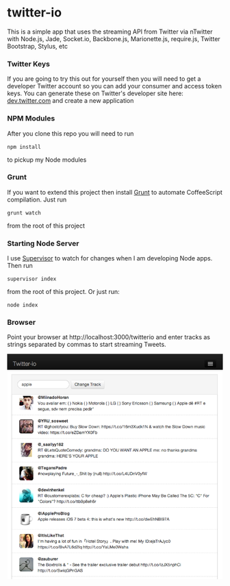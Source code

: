 # twitter-io

This is a simple app that uses the streaming API from Twitter via nTwitter with Node.js, Jade, Socket.io, Backbone.js, Marionette.js, require.js, Twitter Bootstrap, Stylus, etc


### Twitter Keys

If you are going to try this out for yourself then you will need to get a developer Twitter account so you can add your consumer and access token keys.  You can generate these on Twitter's developer site here: [dev.twitter.com](https://dev.twitter.com/) and create a new application

### NPM Modules

After you clone this repo you will need to run

    npm install

to pickup my Node modules

### Grunt 

If you want to extend this project then install [Grunt](http://gruntjs.com/) to automate CoffeeScript compilation.  Just run

    grunt watch

from the root of this project

### Starting Node Server

I use [Supervisor](https://github.com/isaacs/node-supervisor) to watch for changes when I am developing Node apps.  Then run

    supervisor index

from the root of this project.  Or just run:

    node index

### Browser

Point your browser at http://localhost:3000/twitterio and enter tracks as strings separated by commas to start streaming Tweets.  

![Screenshot](https://github.com/meagle/twitter-io/raw/master/public/images/twitterio-screenshot.png)

